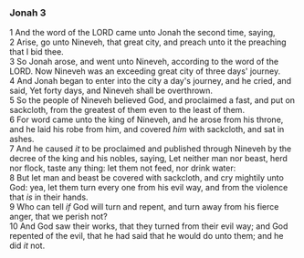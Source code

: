 ### Jonah 3

1 And the word of the LORD came unto Jonah the second time, saying,  
2 Arise, go unto Nineveh, that great city, and preach unto it the preaching that I bid thee.  
3 So Jonah arose, and went unto Nineveh, according to the word of the LORD. Now Nineveh was an exceeding great city of three days' journey.  
4 And Jonah began to enter into the city a day's journey, and he cried, and said, Yet forty days, and Nineveh shall be overthrown.  
5 So the people of Nineveh believed God, and proclaimed a fast, and put on sackcloth, from the greatest of them even to the least of them.  
6 For word came unto the king of Nineveh, and he arose from his throne, and he laid his robe from him, and covered *him* with sackcloth, and sat in ashes.  
7 And he caused *it* to be proclaimed and published through Nineveh by the decree of the king and his nobles, saying, Let neither man nor beast, herd nor flock, taste any thing: let them not feed, nor drink water:  
8 But let man and beast be covered with sackcloth, and cry mightily unto God: yea, let them turn every one from his evil way, and from the violence that *is* in their hands.  
9 Who can tell *if* God will turn and repent, and turn away from his fierce anger, that we perish not?  
10 And God saw their works, that they turned from their evil way; and God repented of the evil, that he had said that he would do unto them; and he did *it* not.  
